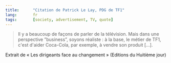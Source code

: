 ```yaml
---
title:      "Citation de Patrick Le Lay, PDG de TF1"
lang:       fr
tags:       [society, advertisement, TV, quote]
---
```


> Il y a beaucoup de façons de parler de la télévision. Mais dans une perspective ”business”, soyons réaliste : à la base, le métier de TF1, c'est d'aider Coca-Cola, par exemple, à vendre son produit [...].


Extrait de « Les dirigeants face au changement » (Editions du Huitième jour)
